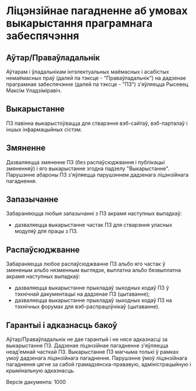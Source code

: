 

Ліцэнзійнае пагадненне аб умовах выкарыстання праграмнага забеспячэння
==========================================================================


Аўтар/Праваўладальнік
---------------------------------------------------------------------

Аўтарам і ўладальнікам інтэлектуальных маёмасных і асабістых
немаёмасных праў (далей па тэксце - "Праваўладальнік")
на дадзенае праграмнае забеспячэнне (далей па тэксце - "ПЗ")
з'яўляецца Рысевец Максім Уладзіміравіч.


Выкарыстанне
---------------------------------------------------------------------

ПЗ павінна выкарыстоўвацца для стварэння вэб-сайтаў,
вэб-парталаў і іншых інфармацыйных сістэм.


Змяненне
---------------------------------------------------------------------

Дазваляецца змяненне ПЗ (без распаўсюджвання і публікацыі
змяненняў) і яго выкарыстанне згодна падзелу "Выкарыстанне".
Парушэнне абароны ПЗ з'яўляецца парушэннем дадзенага
ліцэнзійнага пагаднення.


Запазычанне
---------------------------------------------------------------------

Забараняюцца любыя запазычанні з ПЗ акрамя наступных выпадкаў:

- дазваляецца выкарыстанне частак ПЗ для стварэння
  уласных модуляў для працы з ПЗ.


Распаўсюджванне
---------------------------------------------------------------------

Забараняецца любое распаўсюджванне ПЗ альбо яго частак
ў змененым альбо нязменным выглядзе, выплатна альбо бязвыплатна
акрамя наступных выпадкаў:

- дазваляецца выкарыстанне прыкладаў зыходных кодаў ПЗ
  ў тэхнічнай дакументацыі на дадзенае ПЗ (цытаванне);
- дазваляецца выкарыстанне прыкладаў зыходных кодаў ПЗ
  на тэхнічных форумах для вэб-распрацоўнікаў (цытаванне).


Гарантыі і адказнасць бакоў
---------------------------------------------------------------------

Аўтар/Праваўладальнік не дае гарантый і не нясе адказнасці за выкарыстанне ПЗ.
Дадзенае ліцэнзійнае пагадненне з'яўляецца неад'емнай часткай ПЗ.
Выкарыстанне ПЗ магчыма толькі ў рамках умоў дадзенага ліцэнзійнага пагаднення.
Парушэнне ўмоў ліцэнзійнага пагаднення цягне за сабой грамадзянска-прававую,
адміністрацыйную і крымінальную адказнасць.


Версія дакумента: 1000

